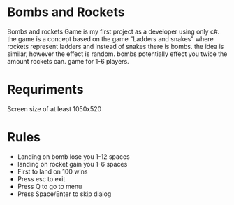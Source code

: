 # Bombs and Rockets
Bombs and rockets Game is my first project as a developer using only c#.
the game is a concept based on the game "Ladders and snakes" where rockets represent ladders and instead of snakes there is bombs. the idea is similar, however the effect is random. bombs potentially effect you twice the amount rockets can. game for 1-6 players.

# Requriments
Screen size of at least 1050x520

# Rules
<ul>
<li>Landing on bomb lose you 1-12 spaces</li>
<li>landing on rocket gain you 1-6 spaces </li>
<li>   First to land on 100 wins</li>
<li> Press esc to exit</li>
<li> Press Q to go to menu</li>
<li>  Press Space/Enter to skip dialog</li>
</ul>
